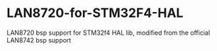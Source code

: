 # LAN8720-for-STM32F4-HAL
LAN8720 bsp support for STM32f4 HAL lib, modified from the official LAN8742 bsp support
